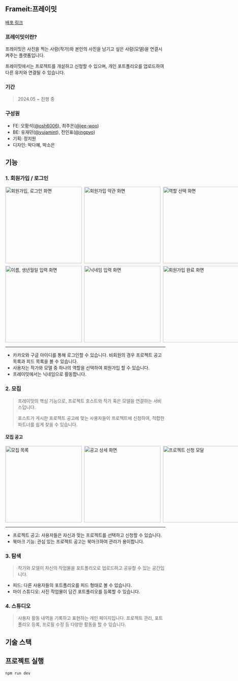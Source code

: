 ## Frameit:프레이밋

[배포 링크](https://www.frameit.kr/)

### 프레이밋이란?

프레이밋은 사진을 찍는 사람(작가)와 본인의 사진을 남기고 싶은 사람(모델)을 연결시켜주는 플랫폼입니다.

프레이밋에서는 프로젝트를 개설하고 신청할 수 있으며, 개인 포트폴리오를 업로드하여 다른 유저와 연결될 수 있습니다.

### 기간

> 2024.05 ~ 진행 중

### 구성원

- FE: 오황석([@osh6006](https://github.com/osh6006)), 최주은([@jee-woo](https://github.com/jee-woo))
- BE: 유재민([@yujamint](https://github.com/yujamint)), 전인표([@ingpyo](https://github.com/ingpyo))
- 기획: 정지원
- 디자인: 박다혜, 박소은

## 기능

### 1. 회원가입 / 로그인

<div style="display: flex; flex-direction: column; gap: 8px;">
<div style="display: flex; gap: 8px;">
  <img src="https://github.com/user-attachments/assets/c6f50819-8f67-4d2a-b469-27352cf5fa9e" alt="회원가입, 로그인 화면" width="240"/>
  <img src="https://github.com/user-attachments/assets/0857ae23-fda2-48dc-95ba-417aaf70a486" alt="회원가입 약관 화면" width="240"/>
  <img src="https://github.com/user-attachments/assets/9c945cf2-a233-412a-8741-c93524323b71" alt="역할 선택 화면" width="240"/>
</div>
<div style="display: flex; gap: 8px;">
  <img src="https://github.com/user-attachments/assets/47fa429d-6bcb-4a1b-a323-4283645fffcb" alt="이름, 생년월일 입력 화면" width="240"/>
  <img src="https://github.com/user-attachments/assets/7c15adaa-59d2-43a2-abb5-d75324b3b4ca" alt="닉네임 입력 화면" width="240"/>
  <img src="https://github.com/user-attachments/assets/5d17fe4b-d650-4378-b2c2-c83f44e9e51e" alt="회원가입 완료 화면" width="240"/>
</div>
</div>

<hr />

- 카카오와 구글 아이디를 통해 로그인할 수 있습니다. 비회원의 경우 프로젝트 공고 목록과 피드 목록을 볼 수 있습니다.
- 사용자는 작가와 모델 중 하나의 역할을 선택하여 회원가입 할 수 있습니다.
- 프레이밋에서는 닉네임으로 활동합니다.

### 2. 모집

> 프레이밋의 핵심 기능으로, 프로젝트 호스트와 작가 혹은 모델을 연결하는 서비스입니다.
>
> 호스트가 게시한 프로젝트 공고에 맞는 사용자들이 프로젝트에 신청하여, 적합한 파트너를 쉽게 찾을 수 있습니다.

#### 모집 공고

<div style="display: flex; flex-direction: column; gap: 8px;">
  <div style="display: flex; gap: 8px;">
    <img src="https://github.com/user-attachments/assets/148e2e0b-d1b3-4155-b5a8-790ec27635e7" alt="모집 목록" width="240"/>
    <img src="https://github.com/user-attachments/assets/08a26d93-32a3-4f3e-9a2f-757e2d282b25" alt="공고 상세 화면" width="240"/>
    <img src="https://github.com/user-attachments/assets/c2f0d2bc-cfa5-458e-a5b5-d75eb359c633" alt="프로젝트 신청 모달" width="240"/>
  </div>
</div>
<hr />

- 프로젝트 공고: 사용자들은 자신과 맞는 프로젝트를 선택하고 신청할 수 있습니다.
- 북마크 기능: 관심 있는 프로젝트 공고는 북마크하여 관리가 용이합니다.

<!--
- 모집
- 프로젝트 공고
- 프로젝트 관리
- 스튜디오 > 프로젝트/리뷰 탭
- 북마크 -->

### 3. 탐색

> 작가와 모델이 자신의 작업물을 포트폴리오로 업로드하고 공유할 수 있는 공간입니다.

- 피드: 다른 사용자들의 포트폴리오를 피드 형태로 볼 수 있습니다.
- 마이 스튜디오: 사진 작업물이 담긴 포트폴리오를 등록할 수 있습니다.

<!-- #### 관련 페이지:

탐색
포트폴리오 상세
스튜디오
마이 스튜디오 -->

### 4. 스튜디오

> 사용자 활동 내역을 기록하고 표현하는 개인 페이지입니다.
> 프로젝트 관리, 포트폴리오 등록, 프로필 수정 등 다양한 활동을 할 수 있습니다.

<!-- 관련 페이지:

마이 스튜디오
스튜디오
포트폴리오 등록
프로필 수정 -->

## 기술 스택

## 프로젝트 실행

```bash
npm run dev
```
